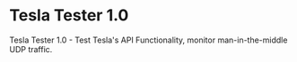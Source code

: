 # Tesla Tester 1.0

Tesla Tester 1.0 - Test Tesla's API Functionality, monitor man-in-the-middle UDP traffic.
